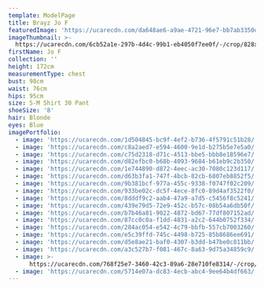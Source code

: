 ```yaml
---
template: ModelPage
title: Brayz Jo F
featuredImage: 'https://ucarecdn.com/da648ae6-a9ae-4721-96e7-bb7ab3350dff/'
imageThumbnail: >-
  https://ucarecdn.com/6cb52a1e-297b-4d4c-99b1-eb4050f7ee0f/-/crop/828x1117/396,113/-/preview/
firstName: Jo F
collection: ''
height: 172cm
measurementType: chest
bust: 98cm
waist: 76cm
hips: 95cm
size: S-M Shirt 30 Pant
shoeSize: '8'
hair: Blonde
eyes: Blue
imagePortfolio:
  - image: 'https://ucarecdn.com/1d504845-bc9f-4ef2-b736-4f5791c51b28/'
  - image: 'https://ucarecdn.com/c8a2aed7-e594-4600-9e1d-b275b5e7e5a0/'
  - image: 'https://ucarecdn.com/c75d2318-d71c-4513-bbe5-bbb8e18596e7/'
  - image: 'https://ucarecdn.com/d82efbc0-b68b-4093-9684-b61eb9c2b350/'
  - image: 'https://ucarecdn.com/1e744890-d872-4eec-ac30-7080c123d117/'
  - image: 'https://ucarecdn.com/d63b3fa1-747f-4bcb-82cb-6807eb8852f5/'
  - image: 'https://ucarecdn.com/9b381bcf-977a-455c-9338-f0747f02c209/'
  - image: 'https://ucarecdn.com/933be02c-dc5f-4ece-8fc0-89d4af3522f0/'
  - image: 'https://ucarecdn.com/8dddf9c2-aab4-47a9-a7d5-c5456f8c5241/'
  - image: 'https://ucarecdn.com/439e79d5-72e9-452c-b57c-08b54a6db50f/'
  - image: 'https://ucarecdn.com/b7b46a81-9022-4872-bd67-77df807152ad/'
  - image: 'https://ucarecdn.com/87cc0c0a-f1dd-4831-a2c2-644b0752f334/'
  - image: 'https://ucarecdn.com/284ac054-e542-4c79-bbfb-557cb7003260/'
  - image: 'https://ucarecdn.com/e5c39ffd-745c-4498-b725-85b8686ee691/'
  - image: 'https://ucarecdn.com/d5e8ae21-baf0-4307-b3dd-b47be0c811bb/'
  - image: 'https://ucarecdn.com/a3c527b7-f081-467c-8a63-9d75a34859c9/'
  - image: >-
      https://ucarecdn.com/768f25e7-3460-42c3-89a6-28e710fe8314/-/crop/1425x1693/303,807/-/preview/
  - image: 'https://ucarecdn.com/5714e07a-dc83-4ecb-abc4-9ee64b4df663/'
---
```


